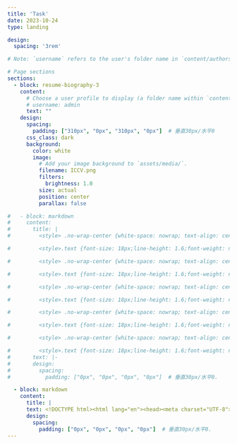 ```yaml
---
title: 'Task'
date: 2023-10-24
type: landing

design:
  spacing: '3rem'

# Note: `username` refers to the user's folder name in `content/authors/`

# Page sections
sections:
  - block: resume-biography-3
    content:
      # Choose a user profile to display (a folder name within `content/authors/`)
      # username: admin
      text: ""
    design:
      spacing:
        padding: ["310px", "0px", "310px", "0px"]  # 垂直30px/水平0
      css_class: dark
      background:
        color: white
        image:
          # Add your image background to `assets/media/`.
          filename: ICCV.png
          filters:
            brightness: 1.0
          size: actual
          position: center
          parallax: false  

#   - block: markdown
#     content:
#       title: |
#         <style> .no-wrap-center {white-space: nowrap; text-align: center;}</style><div class="no-wrap-center">Semantic Shift OOD Detection & OSR</div>

#         <style>.text {font-size: 18px;line-height: 1.6;font-weight: normal;}strong {font-weight: bold;color: red;}</style><div class="text">Home page of the large-scale fine-grained open-world remote-sensing datasets and benchmark <strong>OpenEarthSensing (OES)</strong> for various open-world remote-sensing downstream tasks, mainly including evaluating the ability of models to detect semantic shifts, adapt to covariate shifts, and continuously update the parameters without forgetting learned knowledge. OES includes 189 scene and object categories, covering the vast majority of potential semantic shifts that may occur in the real world. To provide a more comprehensive testbed for evaluating the generalization performance, OES encompasses five data domains with significant covariate shifts, including two RGB satellite domains, one RGB aerial domain, one multi-spectral RGB domain, and one infrared domain.  </div>

#         <style> .no-wrap-center {white-space: nowrap; text-align: center;}</style><div class="no-wrap-center">Covariate Shift OOD Detection & Generalization</div>

#         <style>.text {font-size: 18px;line-height: 1.6;font-weight: normal;}strong {font-weight: bold;color: red;}</style><div class="text">Home page of the large-scale fine-grained open-world remote-sensing datasets and benchmark <strong>OpenEarthSensing (OES)</strong> for various open-world remote-sensing downstream tasks, mainly including evaluating the ability of models to detect semantic shifts, adapt to covariate shifts, and continuously update the parameters without forgetting learned knowledge. OES includes 189 scene and object categories, covering the vast majority of potential semantic shifts that may occur in the real world. To provide a more comprehensive testbed for evaluating the generalization performance, OES encompasses five data domains with significant covariate shifts, including two RGB satellite domains, one RGB aerial domain, one multi-spectral RGB domain, and one infrared domain.  </div>

#         <style> .no-wrap-center {white-space: nowrap; text-align: center;}</style><div class="no-wrap-center">Class Incremental Learning</div>

#         <style>.text {font-size: 18px;line-height: 1.6;font-weight: normal;}strong {font-weight: bold;color: red;}</style><div class="text">Home page of the large-scale fine-grained open-world remote-sensing datasets and benchmark <strong>OpenEarthSensing (OES)</strong> for various open-world remote-sensing downstream tasks, mainly including evaluating the ability of models to detect semantic shifts, adapt to covariate shifts, and continuously update the parameters without forgetting learned knowledge. OES includes 189 scene and object categories, covering the vast majority of potential semantic shifts that may occur in the real world. To provide a more comprehensive testbed for evaluating the generalization performance, OES encompasses five data domains with significant covariate shifts, including two RGB satellite domains, one RGB aerial domain, one multi-spectral RGB domain, and one infrared domain.  </div>

#         <style> .no-wrap-center {white-space: nowrap; text-align: center;}</style><div class="no-wrap-center">Domain-Incremental Learning</div>

#         <style>.text {font-size: 18px;line-height: 1.6;font-weight: normal;}strong {font-weight: bold;color: red;}</style><div class="text">Home page of the large-scale fine-grained open-world remote-sensing datasets and benchmark <strong>OpenEarthSensing (OES)</strong> for various open-world remote-sensing downstream tasks, mainly including evaluating the ability of models to detect semantic shifts, adapt to covariate shifts, and continuously update the parameters without forgetting learned knowledge. OES includes 189 scene and object categories, covering the vast majority of potential semantic shifts that may occur in the real world. To provide a more comprehensive testbed for evaluating the generalization performance, OES encompasses five data domains with significant covariate shifts, including two RGB satellite domains, one RGB aerial domain, one multi-spectral RGB domain, and one infrared domain.  </div>

#         <style> .no-wrap-center {white-space: nowrap; text-align: center;}</style><div class="no-wrap-center">Coarse-to-Fine Few-shot Class-Incremental Learning</div>

#         <style>.text {font-size: 18px;line-height: 1.6;font-weight: normal;}strong {font-weight: bold;color: red;}</style><div class="text">Home page of the large-scale fine-grained open-world remote-sensing datasets and benchmark <strong>OpenEarthSensing (OES)</strong> for various open-world remote-sensing downstream tasks, mainly including evaluating the ability of models to detect semantic shifts, adapt to covariate shifts, and continuously update the parameters without forgetting learned knowledge. OES includes 189 scene and object categories, covering the vast majority of potential semantic shifts that may occur in the real world. To provide a more comprehensive testbed for evaluating the generalization performance, OES encompasses five data domains with significant covariate shifts, including two RGB satellite domains, one RGB aerial domain, one multi-spectral RGB domain, and one infrared domain.  </div>
#       text: |-
#       design:
#         spacing:
#           padding: ["0px", "0px", "0px", "0px"]  # 垂直30px/水平0.

  - block: markdown
    content:
      title: |
      text: <!DOCTYPE html><html lang="en"><head><meta charset="UTF-8"><meta name="viewport" content="width=device-width, initial-scale=1.0"><title>调整文字与网页左侧的间距</title><style>body {font-family: Arial, sans-serif;line-height: 1.6;margin: 0;padding-left: 20px; /* 设置左侧间距为20px */}.content {max-width: 800px;margin: 0 auto;padding: 20px;background-color: #f9f9f9;}</style></head><body><div class="content"><h1>这是标题</h1><p>这是一段文字，通过设置CSS中的padding属性，您可以调整文字与网页左侧的间距。</p></div></body></html>
      design:
        spacing:
          padding: ["0px", "0px", "0px", "0px"]  # 垂直30px/水平0.
---
```

